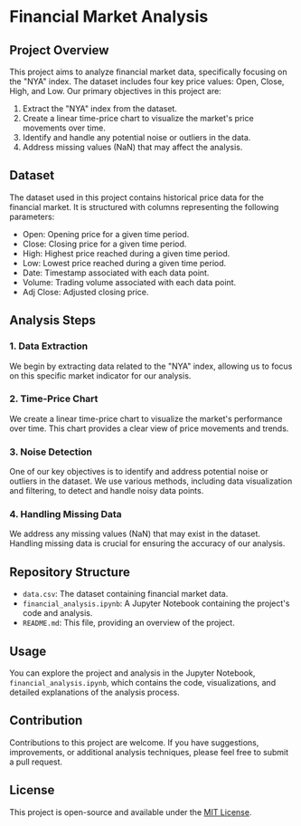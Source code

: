 # Financial Market Analysis

## Project Overview

This project aims to analyze financial market data, specifically focusing on the "NYA" index. The dataset includes four key price values: Open, Close, High, and Low. Our primary objectives in this project are:

1. Extract the "NYA" index from the dataset.
2. Create a linear time-price chart to visualize the market's price movements over time.
3. Identify and handle any potential noise or outliers in the data.
4. Address missing values (NaN) that may affect the analysis.

## Dataset

The dataset used in this project contains historical price data for the financial market. It is structured with columns representing the following parameters:

- Open: Opening price for a given time period.
- Close: Closing price for a given time period.
- High: Highest price reached during a given time period.
- Low: Lowest price reached during a given time period.
- Date: Timestamp associated with each data point.
- Volume: Trading volume associated with each data point.
- Adj Close: Adjusted closing price.

## Analysis Steps

### 1. Data Extraction

We begin by extracting data related to the "NYA" index, allowing us to focus on this specific market indicator for our analysis.

### 2. Time-Price Chart

We create a linear time-price chart to visualize the market's performance over time. This chart provides a clear view of price movements and trends.

### 3. Noise Detection

One of our key objectives is to identify and address potential noise or outliers in the dataset. We use various methods, including data visualization and filtering, to detect and handle noisy data points.

### 4. Handling Missing Data

We address any missing values (NaN) that may exist in the dataset. Handling missing data is crucial for ensuring the accuracy of our analysis.

## Repository Structure

- `data.csv`: The dataset containing financial market data.
- `financial_analysis.ipynb`: A Jupyter Notebook containing the project's code and analysis.
- `README.md`: This file, providing an overview of the project.

## Usage

You can explore the project and analysis in the Jupyter Notebook, `financial_analysis.ipynb`, which contains the code, visualizations, and detailed explanations of the analysis process.

## Contribution

Contributions to this project are welcome. If you have suggestions, improvements, or additional analysis techniques, please feel free to submit a pull request.

## License

This project is open-source and available under the [MIT License](LICENSE).
